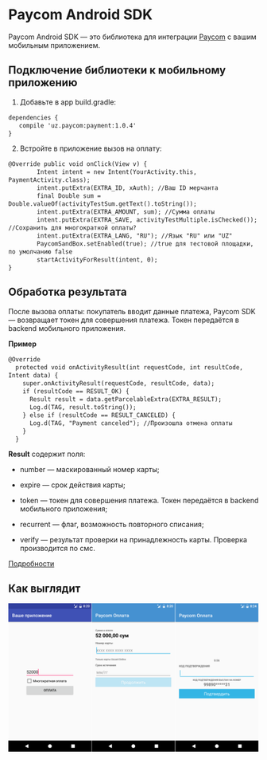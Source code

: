 # Paycom Android SDK

Paycom Android SDK — это библиотека для интеграции [Paycom](http://paycom.uz/) c вашим мобильным приложением. 

## Подключение библиотеки к мобильному приложению

1. Добавьте в app build.gradle:

```
dependencies {
   compile 'uz.paycom:payment:1.0.4'
}
```

2. Встройте в приложение вызов на оплату:
```
@Override public void onClick(View v) {
        Intent intent = new Intent(YourActivity.this, PaymentActivity.class);
        intent.putExtra(EXTRA_ID, xAuth); //Ваш ID мерчанта
        final Double sum = Double.valueOf(activityTestSum.getText().toString());
        intent.putExtra(EXTRA_AMOUNT, sum); //Сумма оплаты
        intent.putExtra(EXTRA_SAVE, activityTestMultiple.isChecked()); //Сохранить для многократной оплаты?
        intent.putExtra(EXTRA_LANG, "RU"); //Язык "RU" или "UZ"
        PaycomSandBox.setEnabled(true); //true для тестовой площадки, по умолчанию false
        startActivityForResult(intent, 0);
}
```

## Обработка результата

После вызова оплаты: покупатель вводит данные платежа, Paycom SDK — возвращает токен для совершения платежа. Токен передаётся в backend мобильного приложения. 

**Пример**
```
@Override
  protected void onActivityResult(int requestCode, int resultCode, Intent data) {
    super.onActivityResult(requestCode, resultCode, data);
    if (resultCode == RESULT_OK) {
      Result result = data.getParcelableExtra(EXTRA_RESULT);
      Log.d(TAG, result.toString());
    } else if (resultCode == RESULT_CANCELED) {
      Log.d(TAG, "Payment canceled"); //Произошла отмена оплаты
    }
  }
```

**Result** содержит поля:

- number — маскированный номер карты;

- expire — срок действия карты; 

- token — токен для совершения платежа. Токен передаётся в backend мобильного приложения;

- recurrent — флаг, возможность повторного списания;

- verify — результат проверки на принадлежность карты. Проверка производится по смс.

[Подробности](http://paycom.uz/api/#subscribe-api-metody-dlya-raboty-s-plastikovymi-kartami-klientskaya-chast)

## Как выглядит

![Screenshot](docs/img.png?raw=true "Screens")
